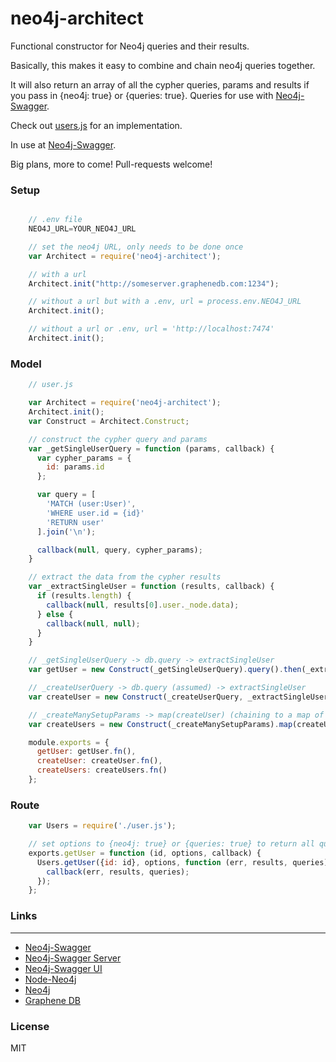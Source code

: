 neo4j-architect
===============

Functional constructor for Neo4j queries and their results.

Basically, this makes it easy to combine and chain neo4j queries together.

It will also return an array of all the cypher queries, params and results if you pass in {neo4j: true} or {queries: true}. Queries for use with [Neo4j-Swagger](http://neo4j-swagger.tinj.com).

Check out [users.js](https://github.com/tinj/node-neo4j-swagger-api/blob/master/models/users.js) for an implementation.

In use at [Neo4j-Swagger](http://neo4j-swagger.tinj.com).


Big plans, more to come! Pull-requests welcome!

### Setup

```javascript

    // .env file
    NEO4J_URL=YOUR_NEO4J_URL

    // set the neo4j URL, only needs to be done once
    var Architect = require('neo4j-architect');

    // with a url
    Architect.init("http://someserver.graphenedb.com:1234");

    // without a url but with a .env, url = process.env.NEO4J_URL
    Architect.init();

    // without a url or .env, url = 'http://localhost:7474'
    Architect.init();

```

### Model

```javascript
    // user.js

    var Architect = require('neo4j-architect');
    Architect.init();
    var Construct = Architect.Construct;

    // construct the cypher query and params
    var _getSingleUserQuery = function (params, callback) {
      var cypher_params = {
        id: params.id
      };

      var query = [
        'MATCH (user:User)',
        'WHERE user.id = {id}'
        'RETURN user'
      ].join('\n');

      callback(null, query, cypher_params);
    }

    // extract the data from the cypher results
    var _extractSingleUser = function (results, callback) {
      if (results.length) {
        callback(null, results[0].user._node.data);
      } else {
        callback(null, null);
      }
    }

    // _getSingleUserQuery -> db.query -> extractSingleUser
    var getUser = new Construct(_getSingleUserQuery).query().then(_extractSingleUser);

    // _createUserQuery -> db.query (assumed) -> extractSingleUser
    var createUser = new Construct(_createUserQuery, _extractSingleUser);

    // _createManySetupParams -> map(createUser) (chaining to a map of another Construct)
    var createUsers = new Construct(_createManySetupParams).map(createUser)

    module.exports = {
      getUser: getUser.fn(),
      createUser: createUser.fn(),
      createUsers: createUsers.fn()
    };
```

### Route

```javascript
    var Users = require('./user.js');

    // set options to {neo4j: true} or {queries: true} to return all queries/results
    exports.getUser = function (id, options, callback) {
      Users.getUser({id: id}, options, function (err, results, queries) {
        callback(err, results, queries);
      });
    };
```

### Links
-------------
* [Neo4j-Swagger](http://neo4j-swagger.tinj.com)
* [Neo4j-Swagger Server](https://github.com/tinj/node-neo4j-swagger-api)
* [Neo4j-Swagger UI](https://github.com/tinj/neo4j-swagger-ui)
* [Node-Neo4j](https://github.com/thingdom/node-neo4j)
* [Neo4j](http://www.neo4j.org)
* [Graphene DB](http://www.graphenedb.com)


### License
MIT